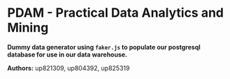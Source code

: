 # PDAM - Practical Data Analytics and Mining

**Dummy data generator using `faker.js` to populate our postgresql database for use in our data warehouse.**

**Authors:** up821309, up804392, up825319